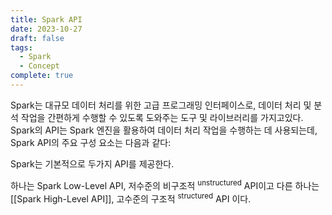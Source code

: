 ```yaml
---
title: Spark API
date: 2023-10-27
draft: false
tags:
  - Spark
  - Concept
complete: true
---
```

Spark는 대규모 데이터 처리를 위한 고급 프로그래밍 인터페이스로, 데이터 처리 및 분석 작업을 간편하게 수행할 수 있도록 도와주는 도구 및 라이브러리를 가지고있다. Spark의 API는 Spark 엔진을 활용하여 데이터 처리 작업을 수행하는 데 사용되는데, Spark API의 주요 구성 요소는 다음과 같다:


Spark는 기본적으로 두가지 API를 제공한다. 

하나는 Spark Low-Level API, 저수준의 비구조적 <sup>unstructured</sup> API이고 다른 하나는 [[Spark High-Level API]], 고수준의 구조적 <sup>structured</sup> API 이다.

